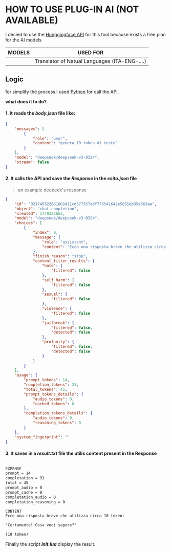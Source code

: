 # HOW TO USE PLUG-IN AI (NOT AVAILABLE)

I decied to use the [Hunggingface API](https://huggingface.co/) for this tool
because exists a free plan for the AI models



| MODELS | USED FOR                                      | 
| -------|---------------------------------------------- |
|        | Translator of Natual Languages (ITA-ENG-....) |


## Logic

for simplify the process I used [Python](https://www.python.org/) for call the API.

**what does it to do?**

#### 1. It reads the *body.json* file like:
```json
{
    "messages": [
        {
            "role": "user",
            "content": "genera 10 token di testo"
        }
    ],
    "model": "deepseek/deepseek-v3-0324",
    "stream": false
}
```

#### 2. It calls the API and save the *Response* in the *esito.json* file
> an example deepeek's response

```json
{
    "id": "021749322661802411cd377557adf775541642e5855eb35a663aa",
    "object": "chat.completion",
    "created": 1749322663,
    "model": "deepseek/deepseek-v3-0324",
    "choices": [
        {
            "index": 0,
            "message": {
                "role": "assistant",
                "content": "Ecco una risposta breve che utilizza circa 10 token:  \n\n\"Certamente! Cosa vuoi sapere?\"  \n\n(10 token)"
            },
            "finish_reason": "stop",
            "content_filter_results": {
                "hate": {
                    "filtered": false
                },
                "self_harm": {
                    "filtered": false
                },
                "sexual": {
                    "filtered": false
                },
                "violence": {
                    "filtered": false
                },
                "jailbreak": {
                    "filtered": false,
                    "detected": false
                },
                "profanity": {
                    "filtered": false,
                    "detected": false
                }
            }
        }
    ],
    "usage": {
        "prompt_tokens": 14,
        "completion_tokens": 31,
        "total_tokens": 45,
        "prompt_tokens_details": {
            "audio_tokens": 0,
            "cached_tokens": 0
        },
        "completion_tokens_details": {
            "audio_tokens": 0,
            "reasoning_tokens": 0
        }
    },
    "system_fingerprint": ""
}
```

#### 3. It saves in a *result.txt* file the utilis content present in the Response

```txt

EXPENSE
prompt = 14
completation = 31
total = 45
prompt_audio = 0
prompt_cache = 0
completation_audio = 0
completation_reasoning = 0

CONTENT
Ecco una risposta breve che utilizza circa 10 token:  

"Certamente! Cosa vuoi sapere?"  

(10 token)
```

Finally the script ***init.lua*** display the result.
